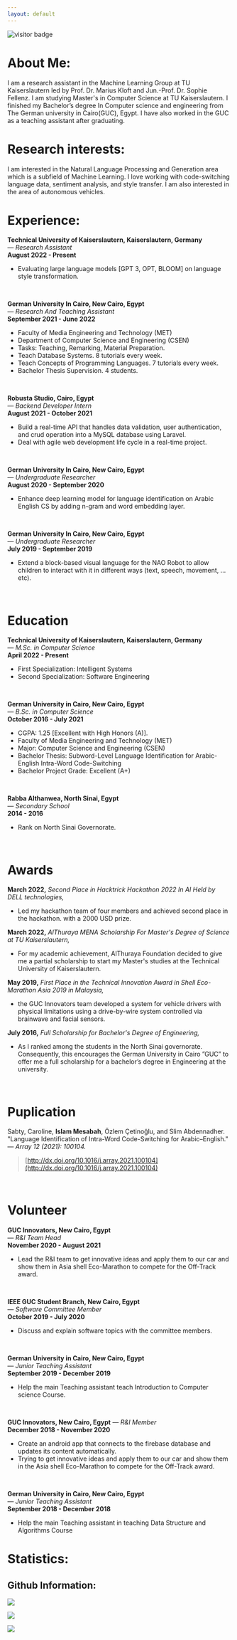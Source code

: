 ```yaml
---
layout: default
---
```

![visitor badge](https://visitor-badge.glitch.me/badge?page_id=islammesabah.visitor-badge&right_color=green)
# About Me:

I am a research assistant in the Machine Learning Group at TU Kaiserslautern led by Prof. Dr. Marius Kloft and Jun.-Prof. Dr. Sophie Fellenz. I am studying Master's in Computer Science at TU Kaiserslautern. I finished my Bachelor’s degree In Computer science and engineering from The German university in Cairo(GUC), Egypt. I have also worked in the GUC as a teaching assistant after graduating.

# Research interests:
I am interested in the Natural Language Processing and Generation area which is a subfield of Machine Learning. I love working with code-switching language data, sentiment analysis, and style transfer. I am also interested in the area of autonomous vehicles.

# Experience:
**Technical University of Kaiserslautern, Kaiserslautern, Germany**  <br />
— _Research Assistant_<br />
**August 2022 - Present**<br />

* Evaluating large language models [GPT 3, OPT, BLOOM] on language style transformation.
<br />

**German University In Cairo, New Cairo, Egypt** <br />
— _Research And Teaching Assistant_ <br />
**September 2021 - June 2022** <br />

* Faculty of Media Engineering and Technology (MET) 
* Department of Computer Science and Engineering (CSEN)
* Tasks: Teaching, Remarking, Material Preparation.
* Teach Database Systems. 8 tutorials every week.
* Teach Concepts of Programming Languages. 7 tutorials every week.
* Bachelor Thesis  Supervision. 4 students.
<br />

**Robusta Studio, Cairo, Egypt**<br />
— _Backend Developer Intern_<br />
**August 2021 - October 2021**<br />

* Build a real-time API that handles data validation, user authentication, and crud operation into a MySQL database using Laravel.
* Deal with agile web development life cycle in a real-time project.
<br />

**German University In Cairo, New Cairo, Egypt**<br />
— _Undergraduate Researcher_<br />
**August 2020 - September 2020**<br />

* Enhance deep learning model for language identification on Arabic English CS by adding n-gram and word embedding layer.
<br />

**German University In Cairo, New Cairo, Egypt**<br />
— _Undergraduate Researcher_<br />
**July 2019 - September 2019**<br />

* Extend a block-based visual language for the NAO Robot to allow children to interact with it in different ways (text, speech, movement, ... etc).
<br />

# Education
**Technical University of Kaiserslautern, Kaiserslautern, Germany**<br />
— _M.Sc. in Computer Science_ <br />
**April 2022 - Present**<br />

* First Specialization:  Intelligent Systems 
* Second Specialization:  Software Engineering
<br />

**German University in Cairo, New Cairo, Egypt**<br />
— _B.Sc. in Computer Science_<br />
**October 2016 - July 2021**<br />

* CGPA: 1.25 [Excellent with High Honors (A)].
* Faculty of Media Engineering and Technology (MET)
* Major: Computer Science and Engineering (CSEN)
* Bachelor Thesis: Subword-Level Language Identification for Arabic-English Intra-Word Code-Switching
* Bachelor Project Grade: Excellent (A+)
<br />

**Rabba Althanwea, North Sinai, Egypt**<br />
— _Secondary School_ <br />
**2014 -  2016**<br />

* Rank on North Sinai Governorate.
<br />

# Awards
**March 2022,** _Second Place in Hacktrick Hackathon 2022 In AI Held by DELL technologies,_
* Led my hackathon team of four members and achieved second place in the hackathon. with a 2000 USD prize. 

**March 2022,** _AlThuraya MENA Scholarship For Master's Degree of Science at TU Kaiserslautern,_
* For my academic achievement, AlThuraya Foundation decided to give me a partial scholarship to start my Master's studies at the Technical University of Kaiserslautern. 

**May 2019,** _First Place in the Technical Innovation Award in Shell Eco-Marathon Asia 2019 in Malaysia,_
* the GUC Innovators team developed a system for vehicle drivers with physical limitations using a drive-by-wire system controlled via brainwave and facial sensors. 

**July 2016,** _Full Scholarship for Bachelor's Degree of Engineering,_
* As I ranked among the students in the North Sinai governorate.  Consequently, this encourages the German University in Cairo ”GUC” to offer me a full scholarship for a bachelor’s degree in Engineering at the university.
<br />

# Puplication
Sabty, Caroline, **Islam Mesabah**, Özlem Çetinoğlu, and Slim Abdennadher. "Language Identification of Intra-Word Code-Switching for Arabic–English." — _Array 12 (2021): 100104._
> [http://dx.doi.org/10.1016/j.array.2021.100104](http://dx.doi.org/10.1016/j.array.2021.100104)
<br />

# Volunteer
**GUC Innovators, New Cairo, Egypt**<br />
— _R&I Team Head_<br />
**November 2020 - August 2021**
* Lead the R&I team to get innovative ideas and apply them to our car and show them in Asia shell Eco-Marathon to compete for the Off-Track award.
<br />

**IEEE GUC Student Branch, New Cairo, Egypt** <br />
— _Software Committee Member_<br />
**October 2019 - July 2020**
* Discuss and explain software topics with the committee members.
<br />

**German University in Cairo, New Cairo, Egypt**<br />
— _Junior Teaching Assistant_<br />
**September 2019 - December 2019**
* Help the main Teaching assistant teach Introduction to Computer science Course.
<br />

**GUC Innovators, New Cairo, Egypt**
— _R&I Member_<br />
**December 2018 - November 2020**
* Create an android app that connects to the firebase database and updates its content automatically.
* Trying to get innovative ideas and apply them to our car and show them in the Asia shell Eco-Marathon to compete for the Off-Track award.
<br />

**German University in Cairo, New Cairo, Egypt**<br />
— _Junior Teaching Assistant_<br />
**September 2018 - December 2018**

* Help the main Teaching assistant in teaching Data Structure and Algorithms Course

# Statistics:
## Github Information:
![](https://github-readme-stats.vercel.app/api/top-langs/?username=islammesabah&layout=compact&theme=dark&card_width=445)

![](https://github-readme-stats.vercel.app/api?username=islammesabah&show_icons=true&theme=dark)

![](https://github-readme-streak-stats.herokuapp.com?user=islammesabah&show_icons=true&theme=dark)



